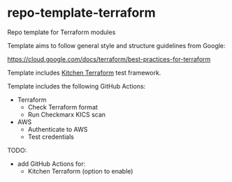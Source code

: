 # repo-template-terraform
Repo template for Terraform modules

Template aims to follow general style and structure guidelines from Google:

https://cloud.google.com/docs/terraform/best-practices-for-terraform


Template includes [Kitchen Terraform](https://newcontext-oss.github.io/kitchen-terraform/)
test framework.

Template includes the following GitHub Actions:
- Terraform
  - Check Terraform format
  - Run Checkmarx KICS scan
- AWS
  - Authenticate to AWS
  - Test credentials

TODO:
- add GitHub Actions for:
  - Kitchen Terraform (option to enable)
